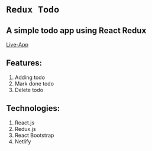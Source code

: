 # `Redux Todo`
## A simple todo app using React Redux
[Live-App](https://react-redux-todo07.netlify.app/)
## Features: 
1. Adding todo 
2. Mark done todo
3. Delete todo
## Technologies:
1. React.js
2. Redux.js
3. React Bootstrap
4. Netlify 
